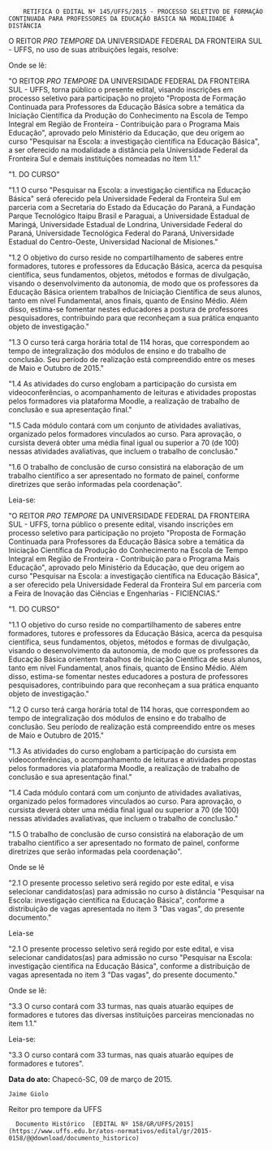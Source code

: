         RETIFICA O EDITAL Nº 145/UFFS/2015 - PROCESSO SELETIVO DE FORMAÇÃO CONTINUADA PARA PROFESSORES DA EDUCAÇÃO BÁSICA NA MODALIDADE À DISTÂNCIA  

O REITOR *PRO TEMPORE* DA UNIVERSIDADE FEDERAL DA FRONTEIRA SUL - UFFS, no uso de suas atribuições legais, resolve:

 Onde se lê:

 "O REITOR *PRO TEMPORE* DA UNIVERSIDADE FEDERAL DA FRONTEIRA SUL - UFFS, torna público o presente edital, visando inscrições em processo seletivo para participação no projeto "Proposta de Formação Continuada para Professores da Educação Básica sobre a temática da Iniciação Científica da Produção do Conhecimento na Escola de Tempo Integral em Região de Fronteira - Contribuição para o Programa Mais Educação", aprovado pelo Ministério da Educação, que deu origem ao curso "Pesquisar na Escola: a investigação científica na Educação Básica", a ser oferecido na modalidade a distância pela Universidade Federal da Fronteira Sul e demais instituições nomeadas no item 1.1."

 "1. DO CURSO"

 "1.1 O curso "Pesquisar na Escola: a investigação científica na Educação Básica" será oferecido pela Universidade Federal da Fronteira Sul em parceria com a Secretaria do Estado da Educação do Paraná, a Fundação Parque Tecnológico Itaipu Brasil e Paraguai, a Universidade Estadual de Maringá, Universidade Estadual de Londrina, Universidade Federal do Paraná, Universidade Tecnológica Federal do Paraná, Universidade Estadual do Centro-Oeste, Universidad Nacional de Misiones."

 "1.2 O objetivo do curso reside no compartilhamento de saberes entre formadores, tutores e professores da Educação Básica, acerca da pesquisa científica, seus fundamentos, objetos, métodos e formas de divulgação, visando o desenvolvimento da autonomia, de modo que os professores da Educação Básica orientem trabalhos de Iniciação Científica de seus alunos, tanto em nível Fundamental, anos finais, quanto de Ensino Médio. Além disso, estima-se fomentar nestes educadores a postura de professores pesquisadores, contribuindo para que reconheçam a sua prática enquanto objeto de investigação."

 "1.3 O curso terá carga horária total de 114 horas, que correspondem ao tempo de integralização dos módulos de ensino e do trabalho de conclusão. Seu período de realização está compreendido entre os meses de Maio e Outubro de 2015."

 "1.4 As atividades do curso englobam a participação do cursista em videoconferências, o acompanhamento de leituras e atividades propostas pelos formadores via plataforma Moodle, a realização de trabalho de conclusão e sua apresentação final."

 "1.5 Cada módulo contará com um conjunto de atividades avaliativas, organizado pelos formadores vinculados ao curso. Para aprovação, o cursista deverá obter uma média final igual ou superior a 70 (de 100) nessas atividades avaliativas, que incluem o trabalho de conclusão."

 "1.6 O trabalho de conclusão de curso consistirá na elaboração de um trabalho científico a ser apresentado no formato de painel, conforme diretrizes que serão informadas pela coordenação".

 Leia-se:

 "O REITOR *PRO TEMPORE* DA UNIVERSIDADE FEDERAL DA FRONTEIRA SUL - UFFS, torna público o presente edital, visando inscrições em processo seletivo para participação no projeto "Proposta de Formação Continuada para Professores da Educação Básica sobre a temática da Iniciação Científica da Produção do Conhecimento na Escola de Tempo Integral em Região de Fronteira - Contribuição para o Programa Mais Educação", aprovado pelo Ministério da Educação, que deu origem ao curso "Pesquisar na Escola: a investigação científica na Educação Básica", a ser oferecido pela Universidade Federal da Fronteira Sul em parceria com a Feira de Inovação das Ciências e Engenharias - FICIENCIAS."

 "1. DO CURSO"

 "1.1 O objetivo do curso reside no compartilhamento de saberes entre formadores, tutores e professores da Educação Básica, acerca da pesquisa científica, seus fundamentos, objetos, métodos e formas de divulgação, visando o desenvolvimento da autonomia, de modo que os professores da Educação Básica orientem trabalhos de Iniciação Científica de seus alunos, tanto em nível Fundamental, anos finais, quanto de Ensino Médio. Além disso, estima-se fomentar nestes educadores a postura de professores pesquisadores, contribuindo para que reconheçam a sua prática enquanto objeto de investigação."

 "1.2 O curso terá carga horária total de 114 horas, que correspondem ao tempo de integralização dos módulos de ensino e do trabalho de conclusão. Seu período de realização está compreendido entre os meses de Maio e Outubro de 2015."

 "1.3 As atividades do curso englobam a participação do cursista em videoconferências, o acompanhamento de leituras e atividades propostas pelos formadores via plataforma Moodle, a realização de trabalho de conclusão e sua apresentação final."

 "1.4 Cada módulo contará com um conjunto de atividades avaliativas, organizado pelos formadores vinculados ao curso. Para aprovação, o cursista deverá obter uma média final igual ou superior a 70 (de 100) nessas atividades avaliativas, que incluem o trabalho de conclusão."

 "1.5 O trabalho de conclusão de curso consistirá na elaboração de um trabalho científico a ser apresentado no formato de painel, conforme diretrizes que serão informadas pela coordenação".

 Onde se lê

 "2.1 O presente processo seletivo será regido por este edital, e visa selecionar candidatos(as) para admissão no curso à distância "Pesquisar na Escola: investigação científica na Educação Básica", conforme a distribuição de vagas apresentada no item 3 "Das vagas", do presente documento."

 Leia-se

 "2.1 O presente processo seletivo será regido por este edital, e visa selecionar candidatos(as) para admissão no curso "Pesquisar na Escola: investigação científica na Educação Básica", conforme a distribuição de vagas apresentada no item 3 "Das vagas", do presente documento."

 Onde se lê:

 "3.3 O curso contará com 33 turmas, nas quais atuarão equipes de formadores e tutores das diversas instituições parceiras mencionadas no item 1.1."

 Leia-se:

 "3.3 O curso contará com 33 turmas, nas quais atuarão equipes de formadores e tutores".

  

   **Data do ato:** Chapecó-SC, 09 de março de 2015.   
 

    Jaime Giolo   
 Reitor pro tempore da UFFS 

      Documento Histórico  [EDITAL Nº 158/GR/UFFS/2015](https://www.uffs.edu.br/atos-normativos/edital/gr/2015-0158/@@download/documento_historico)     
      